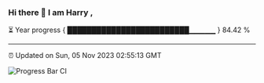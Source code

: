 ### Hi there 👋 I am Harry , 

⏳ Year progress { █████████████████████████▁▁▁▁▁ } 84.42 %

---

⏰ Updated on Sun, 05 Nov 2023 02:55:13 GMT

![Progress Bar CI](https://github.com/duykhang68/duykhang68/workflows/Progress%20Bar%20CI/badge.svg)
